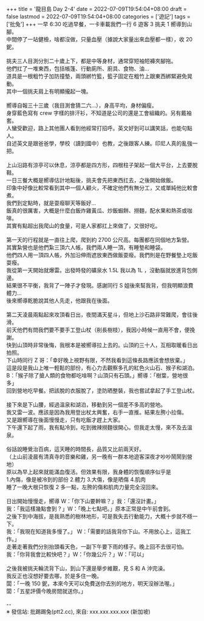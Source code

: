 +++
title = '龍目島 Day 2-4'
date = 2022-07-09T19:54:04+08:00
draft = false
lastmod = 2022-07-09T19:54:04+08:00
categories = ['遊記']
tags = ['批兔']
+++
一早 6:30 吃過早餐，一卡車載我們一行 6 遊客 3 挑夫 1 嚮導到山腳。<br>
中間停了一站健檢，啥都沒做，只量血壓（據說大家量出來血壓都一樣），收 20 鈮。<br>
<br>
挑夫三人目測分別二十歲上下，都是中等身材，通常穿短袖短褲夾腳拖。<br>
他們扛了一堆東西，包括帳篷、行動廁所、廚具、食物、油…<br>
道具是一根粗竹子加防撞墊，兩頭綁竹籃，籃子固定在粗竹上跟東西綁緊避免晃動。<br>
其中一個挑夫肩上有明顯攏起一塊。<br>
<br>
嚮導自報三十三歲（我目測會猜二六…），身高平均，身材偏瘦。<br>
身穿藍色寫有 crew 字樣的排汗衫，不知道是公司的還是工會組織的。另有戴袖套。<br>
人蠻受歡迎，路上其他團人看到他經常打招呼。英文好到可以講笑話，也能句點人。<br>
自述英文是跟爸爸學，學校（讀到國中）也教，之後跟客人練。印尼人真的亂強一把。<br>
<br>
上山沿路有涼亭可以休息，涼亭都是四方形，四根柱子架起一個大平台，上去要脫鞋。<br>
一日三餐大概是嚮導估計地點後，挑夫會先把東西扛去，之後開始做飯。<br>
印象中好像比較常看到其中一個人顧火，不確定他們有無分工，又或單純他比較會煮。<br>
我們到定點時，就是耍癈聊天等飯好…<br>
飯真的很厲害，大概是什麼白飯炸雞黃瓜、炒飯蝦餅、撈麵，配水果和熱茶或咖啡。<br>
其實有點超出我爬山的食量，可是人家都扛上來做了，又很好吃。<br>
<br>
第一天的行程就是一直往上爬，爬到約 2700 公尺高。每團都在同個地方紮營。<br>
其實紮營也是他們紮三頂六人帳，我們兩人睡一頂，有睡墊和睡袋。<br>
他們四人用一頂四人帳，外加沿伸雨遮放東西做飯耍癈。我們則是在野餐墊上吃飯耍癈。<br>
我從第一天開始就爆雷。出發時發的礦泉水 1.5L 我以為 1L ，沒動腦就放進背包側邊。<br>
結果很不平衡，我背了一陣子才發現。感謝同行 S 姐後來幫我背，但我明顯浪費體力…<br>
後來嚮導乾脆說其他人先走，他跟我在後面。<br>
<br>
第二天淩晨兩點起來攻頂看日出，夜間滿天星斗，但地上沙石路非常難爬，會往後滑。<br>
前天他們有問我們要不要手工登山杖（削長樹枝），我因小時候一直用不會，便挽謝。<br>
快到山頂時非常後悔，我根本是被嚮導拉上去的。山頂約三十人，互相取暖看日出拍照。<br>
下山時同行 Z 哥：「幸好晚上視野有限，不然我看到這條長路應該會想放棄。」<br>
這是段是我山上唯一輕鬆的部份，有心力去觀察多孔的紅色火山石、猴子和湖泊。<br>
B：「猴子除了搶人類的食物都吃啥啊？山頂只有石頭。」嚮導：「樹葉，營地很多」<br>
回到營地吃早餐。把該脫的衣服脫了，塗防晒整裝，我也嘗試拿起了手工登山杖。<br>
<br>
接下來是下山腰，經過溫泉和湖泊，移動到另一個差不多高的營地。<br>
我又雷一波。應該是因為我用登出杖太興奮，右手一直推。結果左胯小拉傷。<br>
又是跟嚮導在後面慢慢走，只有吃飯才趕上大家。<br>
下午還下起了雨，我有點冷到，吃到微辣撈麵很開心。但我走太慢，來不及去溫泉。<br>
<br>
俗話說睡覺治百病，這天睡的時間長，品質又比前兩天好。<br>
（上山前淩晨有清真寺的音樂和雞，另一晚有一群本地遊客深夜才吵吵鬧鬧到營地）<br>
原以為早上起來就能滿血復活。但效果有限，我身體的恢復順序似乎是<br>
1.內傷，像是被冷到的部份 2.體力 3.大傷，像是晒傷 4.肌肉<br>
睡了一晚大根只恢復 2 多一點，左胯的傷和肌肉力量完全沒回來。<br>
<br>
日出開始慢慢走，嚮導 W：「你下山要幹嘛？」我：「還沒計畫。」<br>
我：「我這樣幾點會到？」W：「晚上七點吧。」原本正常是中午前會到。<br>
之後下到中海拔，是我熟悉的樹林地形，可是我失去行動能力，大概十步就不穩一下。<br>
我：「我現在知道我多慢了。」 W：「需要的話我背你下山。不用放心上，這我工作。」<br>
走著走著我們分別抬頭看天色，一副下午要下雨的樣子。晚上回不去很可怕。<br>
我：「你背我會比較快吧？」W：「你幾公斤？」W：「可以」<br>
<br>
之後我被挑夫輪流背下山，到山下還是舉步維艱，見 S 和 A 沖完澡。<br>
我反正也沒想好要去哪，於是多住一晚。<br>
闆：「一晚 150 鈮，本來今天可以免費送你去別的地方，明天沒辦法喔。」<br>
闆：「五星評價今晚房間就送你。」<br>
<br>
--<br>
※ 發信站: 批踢踢兔(ptt2.cc), 來自: xxx.xxx.xxx.xxx (新加坡)<br>

